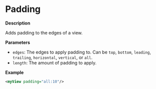 # Padding

**Description**

Adds padding to the edges of a view.

**Parameters**

- `edges`: The edges to apply padding to. Can be `top`, `bottom`, `leading`, `trailing`, `horizontal`, `vertical`, or `all`.
- `length`: The amount of padding to apply.

**Example**

```xml
<myView padding="all:10"/>
```
